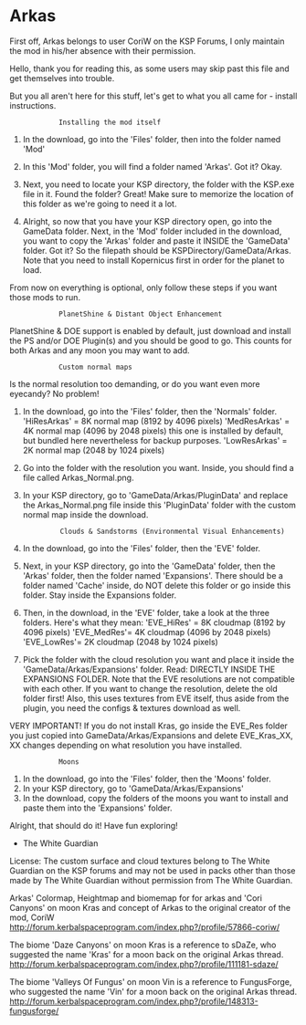 # Arkas

First off, Arkas belongs to user CoriW on the KSP Forums, I only maintain the mod in his/her absence with their permission.

Hello, thank you for reading this, as some users may skip past this file and get themselves into trouble.

But you all aren't here for this stuff, let's get to what you all came for - install instructions.



				Installing the mod itself
1. In the download, go into the 'Files' folder, then into the folder named 'Mod'
2. In this 'Mod' folder, you will find a folder named 'Arkas'. Got it? Okay.
3. Next, you need to locate your KSP directory, the folder with the KSP.exe file in it. Found the folder? Great! Make sure to memorize the location of this folder as we're going to need it a lot.

4. Alright, so now that you have your KSP directory open, go into the GameData folder. Next, in the 'Mod' folder included in the download, you want to copy the 'Arkas' folder and paste it INSIDE the 'GameData' folder. Got it?
So the filepath should be KSPDirectory/GameData/Arkas.
Note that you need to install Kopernicus first in order for the planet to load.



From now on everything is optional, only follow these steps if you want those mods to run.

				PlanetShine & Distant Object Enhancement
PlanetShine & DOE support is enabled by default, just download and install the PS and/or DOE Plugin(s) and you should be good to go. This counts for both Arkas and any moon you may want to add.



				Custom normal maps
Is the normal resolution too demanding, or do you want even more eyecandy? No problem!
1. In the download, go into the 'Files' folder, then the 'Normals' folder.
'HiResArkas' = 8K normal map (8192 by 4096 pixels)
'MedResArkas' = 4K normal map (4096 by 2048 pixels) this one is installed by default, but bundled here nevertheless for backup purposes.
'LowResArkas' = 2K normal map (2048 by 1024 pixels)
2. Go into the folder with the resolution you want. Inside, you should find a file called Arkas_Normal.png.
3. In your KSP directory, go to 'GameData/Arkas/PluginData' and replace the Arkas_Normal.png file inside this 'PluginData' folder with the custom normal map inside the download.



				Clouds & Sandstorms (Environmental Visual Enhancements)
1. In the download, go into the 'Files' folder, then the 'EVE' folder.
2. Next, in your KSP directory, go into the 'GameData' folder, then the 'Arkas' folder, then the folder named 'Expansions'. There should be a folder named 'Cache' inside, do NOT delete this folder or go inside this folder. Stay inside the Expansions folder.
3. Then, in the download, in the 'EVE' folder, take a look at the three folders. Here's what they mean:
'EVE_HiRes' = 8K cloudmap (8192 by 4096 pixels)
'EVE_MedRes'= 4K cloudmap (4096 by 2048 pixels)
'EVE_LowRes'= 2K cloudmap (2048 by 1024 pixels)
4. Pick the folder with the cloud resolution you want and place it inside the 'GameData/Arkas/Expansions' folder. Read: DIRECTLY INSIDE THE EXPANSIONS FOLDER.
Note that the EVE resolutions are not compatible with each other. If you want to change the resolution, delete the old folder first!
Also, this uses textures from EVE itself, thus aside from the plugin, you need the configs & textures download as well.

VERY IMPORTANT! If you do not install Kras, go inside the EVE_Res folder you just copied into GameData/Arkas/Expansions and delete EVE_Kras_XX, XX changes depending on what resolution you have installed.

				Moons
1. In the download, go into the 'Files' folder, then the 'Moons' folder.
2. In your KSP directory, go to 'GameData/Arkas/Expansions'
3. In the download, copy the folders of the moons you want to install and paste them into the 'Expansions' folder.

Alright, that should do it! Have fun exploring!
- The White Guardian

License:
The custom surface and cloud textures belong to The White Guardian on the KSP forums and may not be used in packs
other than those made by The White Guardian without permission from The White Guardian.

Arkas' Colormap, Heightmap and biomemap for for arkas and 'Cori Canyons' on moon Kras and concept of Arkas  to the original creator of the mod, CoriW
http://forum.kerbalspaceprogram.com/index.php?/profile/57866-coriw/

The biome 'Daze Canyons' on moon Kras is a reference to sDaZe, who suggested the name 'Kras' for a moon back on the original Arkas thread.
http://forum.kerbalspaceprogram.com/index.php?/profile/111181-sdaze/

The biome 'Valleys Of Fungus'  on moon Vin is a reference to FungusForge, who suggested the name 'Vin' for a moon back on the original Arkas thread.
http://forum.kerbalspaceprogram.com/index.php?/profile/148313-fungusforge/
